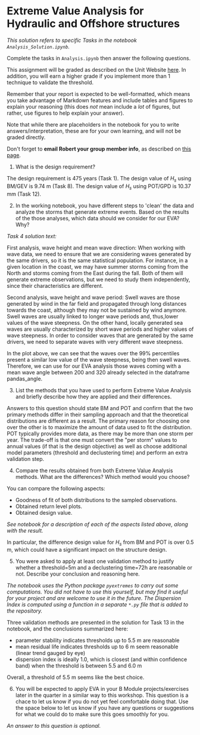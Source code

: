 # Extreme Value Analysis for Hydraulic and Offshore structures

_This solution refers to specific Tasks in the notebook `Analysis_Solution.ipynb`._

Complete the tasks in `Analysis.ipynb` then answer the following questions.

This assignment will be graded as described on the Unit Website [here](https://tudelft-citg.github.io/HOS-prob-design-24/info/#grading). In addition, you will earn a higher grade if you implement more than 1 technique to validate the threshold.

Remember that your report is expected to be well-formatted, which means you take advantage of Markdown features and include tables and figures to explain your reasoning (this does _not_ mean include a _lot_ of figures, but rather, use figures to help explain your answer).

Note that while there are placeholders in the notebook for you to write answers/interpretation, these are for your own learning, and will not be graded directly.

Don't forget to **email Robert your group member info**, as described on [this page](https://tudelft-citg.github.io/HOS-prob-design-24/info/#groups).

1. What is the design requirement?

The design requirement is 475 years (Task 1). The design value of $H_s$ using BM/GEV is 9.74 m (Task 8). The design value of $H_s$ using POT/GPD is 10.37 mm (Task 12).

2. In the working notebook, you have different steps to 'clean' the data and analyze the storms that generate extreme events. Based on the results of the those analyses, which data should we consider for our EVA? Why? 

_Task 4 solution text:_

First analysis, wave height and mean wave direction: When working with wave data, we need to ensure that we are 
considering waves generated by the same drivers, so it is the same statistical population. For instance, in a given
location in the coast, we may have summer storms coming from the North and storms coming from the East during the
fall. Both of them will generate extreme observations, but we need to study them independently, since their
characteristics are different.

Second analysis, wave height and wave period: Swell waves are those generated by wind in the far field and
propagated through long distances towards the coast, although they may not be sustained by wind anymore. Swell waves
are usually linked to longer wave periods and, thus,lower values of the wave steepness. On the other hand, locally
generated sea waves are usually characterized by short wave periods and higher values of wave steepness. In order
to consider waves that are generated by the same drivers, we need to separate waves with very different wave steepness.

In the plot above, we can see that the waves over the 99% percentiles present a similar low value of the wave
steepness, being then swell waves. Therefore, we can use for our EVA analysis those waves coming with a mean wave 
angle between 200 and 320 already selected in the dataframe pandas_angle.

3. List the methods that you have used to perform Extreme Value Analysis and briefly describe how they are applied and their differences.

Answers to this question should state BM and POT and confirm that the two primary methods differ in their sampling approach and that the theoretical distributions are different as a result. The primary reason for choosing one over the other is to maximize the amount of data used to fit the distribution. POT typically provides more data, as there may be more than one storm per year. The trade-off is that one must convert the "per storm" values to annual values (if that is the design objective) as well as choose additional model parameters (threshold and declustering time) and perform an extra validation step.

4. Compare the results obtained from both Extreme Value Analysis methods. What are the differences? Which method would you choose?
    
You can compare the following aspects:
- Goodness of fit of both distributions to the sampled observations.
- Obtained return level plots.
- Obtained design value.

_See notebook for a description of each of the aspects listed above, along with the result._

In particular, the difference design value for $H_s$ from BM and POT is over 0.5 m, which could have a significant impact on the structure design.

5. You were asked to apply at least one validation method to justify whether a threshold=5m and a declustering time=72h are reasonable or not. Describe your conclusion and reasoning here.

_The notebook uses the Python package `pyextremes` to carry out some computations. You did not have to use this yourself, but may find it useful for your project and are welcome to use it in the future. The Dispersion Index is computed using a function in a separate `*.py` file that is added to the repository._

Three validation methods are presented in the solution for Task 13 in the notebook, and the conclusions summarized here:
- parameter stability indicates thresholds up to 5.5 m are reasonable
- mean residual life indicates thresholds up to 6 m seem reasonable (linear trend gauged by eye)
- dispersion index is ideally 1.0, which is closest (and within confidence band) when the threshold is between 5.5 and 6.0 m

Overall, a threshold of 5.5 m seems like the best choice. 

6. You will be expected to apply EVA in your B Module projects/exercises later in the quarter in a similar way to this workshop. This question is a chace to let us know if you do not yet feel comfortable doing that. Use the space below to let us know if you have any questions or suggestions for what we could do to make sure this goes smoothly for you.

_An answer to this question is optional._